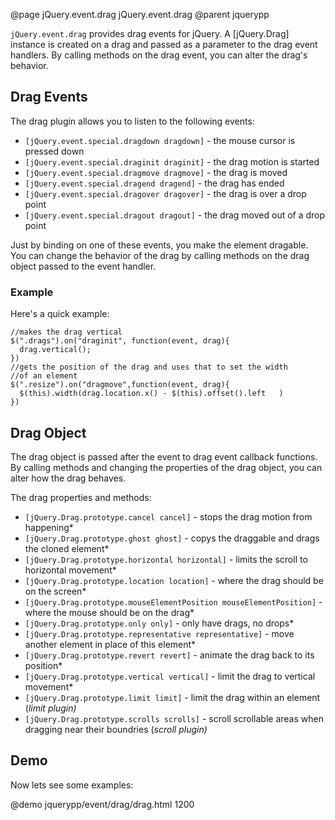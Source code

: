 @page jQuery.event.drag jQuery.event.drag
@parent jquerypp

`jQuery.event.drag` provides drag events for jQuery.
A [jQuery.Drag] instance is created on a drag and passed
as a parameter to the drag event handlers.  By calling
methods on the drag event, you can alter the drag's
behavior.

## Drag Events

The drag plugin allows you to listen to the following events:

* `[jQuery.event.special.dragdown dragdown]` - the mouse cursor is pressed down
* `[jQuery.event.special.draginit draginit]` - the drag motion is started
* `[jQuery.event.special.dragmove dragmove]` - the drag is moved
* `[jQuery.event.special.dragend dragend]` - the drag has ended
* `[jQuery.event.special.dragover dragover]` - the drag is over a drop point
* `[jQuery.event.special.dragout dragout]` - the drag moved out of a drop point

Just by binding on one of these events, you make
the element dragable.  You can change the behavior of the drag
by calling methods on the drag object passed to the event handler.

### Example

Here's a quick example:

    //makes the drag vertical
    $(".drags").on("draginit", function(event, drag){
      drag.vertical();
    })
    //gets the position of the drag and uses that to set the width
    //of an element
    $(".resize").on("dragmove",function(event, drag){
      $(this).width(drag.location.x() - $(this).offset().left   )
    })

## Drag Object

The drag object is passed after the event to drag  event callback functions.
By calling methods and changing the properties of the drag object, you can alter how the drag behaves.

The drag properties and methods:

* `[jQuery.Drag.prototype.cancel cancel]` - stops the drag motion from happening*
* `[jQuery.Drag.prototype.ghost ghost]` - copys the draggable and drags the cloned element*
* `[jQuery.Drag.prototype.horizontal horizontal]` - limits the scroll to horizontal movement*
* `[jQuery.Drag.prototype.location location]` - where the drag should be on the screen*
* `[jQuery.Drag.prototype.mouseElementPosition mouseElementPosition]` - where the mouse should be on the drag*
* `[jQuery.Drag.prototype.only only]` - only have drags, no drops*
* `[jQuery.Drag.prototype.representative representative]` - move another element in place of this element*
* `[jQuery.Drag.prototype.revert revert]` - animate the drag back to its position*
* `[jQuery.Drag.prototype.vertical vertical]` - limit the drag to vertical movement*
* `[jQuery.Drag.prototype.limit limit]` - limit the drag within an element (*limit plugin)*
* `[jQuery.Drag.prototype.scrolls scrolls]` - scroll scrollable areas when dragging near their boundries (*scroll plugin)*

## Demo

Now lets see some examples:

@demo jquerypp/event/drag/drag.html 1200
